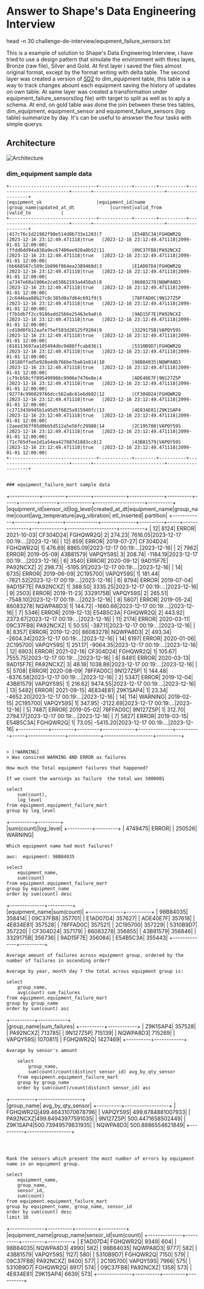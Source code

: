 # Answer to Shape's Data Engineering Interview


head -n 30 challenge-de-interview/equpment_failure_sensors.txt

This is a example of solution to Shape's Data Engineering Interview, i have tried to use a design pattern that simulate the environment with thres layes, Bronze (raw file), Silver and Gold. 
At first layer i saved the files almost original format, except by the format writing with delta table. 
The second layer was created a version of [SD2](https://decisionworks.com/2000/10/design-tip-15-combining-scd-techniques/) to dim_equipment table, this table is a way to track changes abount each equipment saving the history of updates on own table. At same layer was created a transformation under equipment_failure_sensors(log file) with target to split as well as to aply a schema.
At end, on gold table was done the join between these tres tables, dim_equipment, equipment_sensor and equipment_failure_sensors (log table) summarize by day. It's can be useful to answser the four tasks with simple querys.


## Architecture

![Architecture](imgs/arch.png)

### dim_equipment sample data 

```
+--------------------------------+------------+--------+----------+--------------------------+-------+--------------------------+-------------------+
|equipment_sk                    |equipment_id|name    |group_name|updated_at_dt             |current|valid_from                |valid_to           |
+--------------------------------+------------+--------+----------+--------------------------+-------+--------------------------+-------------------+
|417c76c1d21982f98e514d8b733e1283|7           |E54B5C3A|FGHQWR2Q  |2023-12-16 23:12:49.471118|true   |2023-12-16 23:12:49.471118|2099-01-01 12:00:00|
|ffdd6dd94a838a9ec67406ee920a0b52|11          |09C37FB8|PA92NCXZ  |2023-12-16 23:12:49.471118|true   |2023-12-16 23:12:49.471118|2099-01-01 12:00:00|
|bb668587c589c1b896f864ea2389468d|3           |E1AD07D4|FGHQWR2Q  |2023-12-16 23:12:49.471118|true   |2023-12-16 23:12:49.471118|2099-01-01 12:00:00|
|a7347e68a1906e2ce03862193a4450a5|8           |86083278|NQWPA8D3  |2023-12-16 23:12:49.471118|true   |2023-12-16 23:12:49.471118|2099-01-01 12:00:00|
|2c644baa88b27c8c385d0a7d64c691f9|5           |78FFAD0C|9N127Z5P  |2023-12-16 23:12:49.471118|true   |2023-12-16 23:12:49.471118|2099-01-01 12:00:00|
|f7b5db7f2cc9186add2566e25463e9a0|6           |9AD15F7E|PA92NCXZ  |2023-12-16 23:12:49.471118|true   |2023-12-16 23:12:49.471118|2099-01-01 12:00:00|
|cd10d0fb12aafe75ef583d20125f9204|9           |3329175B|VAPQY59S  |2023-12-16 23:12:49.471118|true   |2023-12-16 23:12:49.471118|2099-01-01 12:00:00|
|818113697aa105494dbc9488ffcab836|1           |5310B9D7|FGHQWR2Q  |2023-12-16 23:12:49.471118|true   |2023-12-16 23:12:49.471118|2099-01-01 12:00:00|
|10188ffad5e920e4db766be7ba61e814|10          |98B84035|NQWPA8D3  |2023-12-16 23:12:49.471118|true   |2023-12-16 23:12:49.471118|2099-01-01 12:00:00|
|c79cb58cff895499986c9906e7476e8e|4           |ADE40E7F|9N127Z5P  |2023-12-16 23:12:49.471118|true   |2023-12-16 23:12:49.471118|2099-01-01 12:00:00|
|92774c996029766dcc562a8c61e6d602|12          |CF304D24|FGHQWR2Q  |2023-12-16 23:12:49.471118|true   |2023-12-16 23:12:49.471118|2099-01-01 12:00:00|
|c271343b945b1a95d5f6825a915940fc|13          |4E834E81|Z9K1SAP4  |2023-12-16 23:12:49.471118|true   |2023-12-16 23:12:49.471118|2099-01-01 12:00:00|
|2aeed367f05d0bb5d512a5e56fc29988|14          |2C195700|VAPQY59S  |2023-12-16 23:12:49.471118|true   |2023-12-16 23:12:49.471118|2099-01-01 12:00:00|
|71c765dfee1d1a54ea427087d1883cc8|2           |43B81579|VAPQY59S  |2023-12-16 23:12:49.471118|true   |2023-12-16 23:12:49.471118|2099-01-01 12:00:00|
+--------------------------------+------------+--------+----------+--------------------------+-------+--------------------------+-------------------+


### equipment_failure_mart sample data 
```

+------------+---------+---------+-------------+--------------+----------+-----+---------------+-------------+--------------------+----------+
|equipment_id|sensor_id|log_level|created_at_dt|equipment_name|group_name|count|avg_temperature|avg_vibration|        etl_inserted| partition|
+------------+---------+---------+-------------+--------------+----------+-----+---------------+-------------+--------------------+----------+
|          12|     8124|    ERROR|   2021-10-03|      CF304D24|  FGHQWR2Q|    2|         274.23|      7616.05|2023-12-17 00:19:...|2023-12-16|
|          12|      859|    ERROR|   2019-07-27|      CF304D24|  FGHQWR2Q|    1|         476.69|      8865.09|2023-12-17 00:19:...|2023-12-16|
|           2|     7962|    ERROR|   2019-05-09|      43B81579|  VAPQY59S|    3|         208.74|     -1184.19|2023-12-17 00:19:...|2023-12-16|
|           6|     3540|    ERROR|   2020-09-12|      9AD15F7E|  PA92NCXZ|    2|         298.73|     -5195.91|2023-12-17 00:19:...|2023-12-16|
|          14|     6735|    ERROR|   2019-06-09|      2C195700|  VAPQY59S|    1|         181.44|     -7821.52|2023-12-17 00:19:...|2023-12-16|
|           6|     8794|    ERROR|   2019-07-04|      9AD15F7E|  PA92NCXZ|    1|         388.50|      3335.25|2023-12-17 00:19:...|2023-12-16|
|           9|     2503|    ERROR|   2019-11-23|      3329175B|  VAPQY59S|    2|         265.51|     -7548.10|2023-12-17 00:19:...|2023-12-16|
|           8|     5807|    ERROR|   2019-05-24|      86083278|  NQWPA8D3|    1|         144.72|     -1660.66|2023-12-17 00:19:...|2023-12-16|
|           7|     5346|    ERROR|   2019-12-13|      E54B5C3A|  FGHQWR2Q|    2|         443.92|      2373.67|2023-12-17 00:19:...|2023-12-16|
|          11|     2174|    ERROR|   2020-03-11|      09C37FB8|  PA92NCXZ|    1|          50.55|      -387.11|2023-12-17 00:19:...|2023-12-16|
|           8|     8357|    ERROR|   2019-12-20|      86083278|  NQWPA8D3|    2|         493.34|     -2604.34|2023-12-17 00:19:...|2023-12-16|
|          14|     6197|    ERROR|   2020-01-06|      2C195700|  VAPQY59S|    1|         251.17|     -9064.35|2023-12-17 00:19:...|2023-12-16|
|          12|     6903|    ERROR|   2021-02-16|      CF304D24|  FGHQWR2Q|    1|         105.67|      7555.75|2023-12-17 00:19:...|2023-12-16|
|           6|     8481|    ERROR|   2020-03-13|      9AD15F7E|  PA92NCXZ|    3|          48.18|      1038.86|2023-12-17 00:19:...|2023-12-16|
|           5|     5708|    ERROR|   2020-08-09|      78FFAD0C|  9N127Z5P|    1|         144.48|     -8376.58|2023-12-17 00:19:...|2023-12-16|
|           2|     5347|    ERROR|   2019-12-04|      43B81579|  VAPQY59S|    1|         216.62|      9474.55|2023-12-17 00:19:...|2023-12-16|
|          13|     5482|    ERROR|   2021-09-15|      4E834E81|  Z9K1SAP4|    1|          23.34|     -4652.20|2023-12-17 00:19:...|2023-12-16|
|          14|      114|  WARNING|   2019-02-15|      2C195700|  VAPQY59S|    1|         347.95|     -2122.69|2023-12-17 00:19:...|2023-12-16|
|           5|     7487|    ERROR|   2019-05-02|      78FFAD0C|  9N127Z5P|    1|         312.70|      2794.17|2023-12-17 00:19:...|2023-12-16|
|           7|     5827|    ERROR|   2019-03-15|      E54B5C3A|  FGHQWR2Q|    1|          73.05|     -5415.20|2023-12-17 00:19:...|2023-12-16|
+------------+---------+---------+-------------+--------------+----------+-----+---------------+-------------+--------------------+----------+

```

> [!WARNING] 
> Was consired WARNING AND ERROR as failures

How much the Total equipment failures that happened?

If we count the warnings as failure  the total was 5000001

```
    select
        sum(count),
        log_level
    from equipment.equipment_failure_mart
    group by log_level

+----------+---------+                                                          
|sum(count)|log_level|
+----------+---------+
|   4749475|    ERROR|
|    250526|  WARNING|
```
Which equipment name had most failures?

aws:  equipment: 98B84035

```
    select
        equipment_name,
        sum(count)
    from equipment.equipment_failure_mart
    group by equipment_name
    order by sum(count) desc

+--------------+----------+                                                     
|equipment_name|sum(count)|
+--------------+----------+
|      98B84035|    358414|
|      09C37FB8|    357701|
|      E1AD07D4|    357627|
|      ADE40E7F|    357618|
|      4E834E81|    357528|
|      78FFAD0C|    357521|
|      2C195700|    357229|
|      5310B9D7|    357220|
|      CF304D24|    357179|
|      86083278|    356855|
|      43B81579|    356846|
|      3329175B|    356736|
|      9AD15F7E|    356084|
|      E54B5C3A|    355443|
+--------------+----------+
```
Average amount of failures across equipment group, ordered by the number of failures in ascending order?

Average by year, month day ? the total across equipment group is:

```
    select
        group_name,
        avg(count) sum_failures
    from equipment.equipment_failure_mart  
    group by group_name
    order by sum(count) asc

+----------+------------+                                                       
|group_name|sum_failures|
+----------+------------+
|  Z9K1SAP4|      357528|
|  PA92NCXZ|      713785|
|  9N127Z5P|      715139|
|  NQWPA8D3|      715269|
|  VAPQY59S|     1070811|
|  FGHQWR2Q|     1427469|
+----------+------------+

```
Average by sensor's amount

```
        select
            group_name,
            sum(count)/count(distinct sensor_id) avg_by_qty_sensor
        from equipment.equipment_failure_mart  
        group by group_name
        order by sum(count)/count(distinct sensor_id) asc

+----------+------------------+                                                 
|group_name| avg_by_qty_sensor|
+----------+------------------+
|  FGHQWR2Q|499.46431070678796|
|  VAPQY59S| 499.6784881007933|
|  PA92NCXZ|499.84943977591035|
|  9N127Z5P| 500.4471658502449|
|  Z9K1SAP4|500.73949579831935|
|  NQWPA8D3| 500.8886554621849|
+----------+------------------+

```



Rank the sensors which present the most number of errors by equipment name in an equipment group.

```
    select
        equipment_name,
        group_name,
        sensor_id,
        sum(count)
    from equipment.equipment_failure_mart
    group by equipment_name, group_name, sensor_id
    order by sum(count) desc
    limit 10


+--------------+----------+---------+----------+                                
|equipment_name|group_name|sensor_id|sum(count)|
+--------------+----------+---------+----------+
|      E1AD07D4|  FGHQWR2Q|     9349|       604|
|      98B84035|  NQWPA8D3|     4990|       582|
|      98B84035|  NQWPA8D3|     9777|       582|
|      43B81579|  VAPQY59S|     1127|       580|
|      5310B9D7|  FGHQWR2Q|     7150|       579|
|      09C37FB8|  PA92NCXZ|     9400|       577|
|      2C195700|  VAPQY59S|     7966|       575|
|      5310B9D7|  FGHQWR2Q|     8917|       574|
|      09C37FB8|  PA92NCXZ|     1358|       573|
|      4E834E81|  Z9K1SAP4|     6639|       573|
+--------------+----------+---------+----------+
```